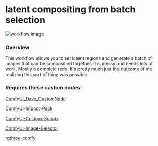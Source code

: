 # latent compositing from batch selection

![workflow image](https://github.com/cathodeDreams/ComfyUI-Workflows/blob/main/testing/latent%20compositing%20from%20batch%20selection/workflow(10).png)

### Overview

This workflow allows you to set latent regions and generate a batch of images that can be compositied together. It is messy and needs lots of work. Mostly a complete redo. It's pretty much just the outcome of me realizing this sort of thing was possible.

### Requires these custom nodes:

[ComfyUI_Dave_CustomNode](https://github.com/Davemane42/ComfyUI_Dave_CustomNode)

[ComfyUI-Impact-Pack](https://github.com/ltdrdata/ComfyUI-Impact-Pack)

[ComfyUI-Custom-Scripts](https://github.com/pythongosssss/ComfyUI-Custom-Scripts)

[ComfyUI-Image-Selector](https://github.com/SLAPaper/ComfyUI-Image-Selector)

[rgthree-comfy](https://github.com/rgthree/rgthree-comfy)